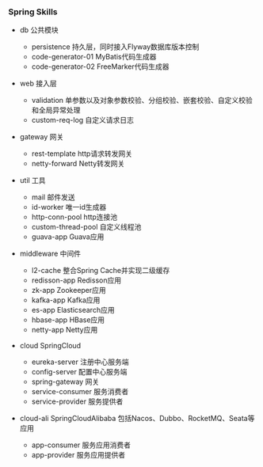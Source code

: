 ### Spring Skills

- db 公共模块
    - persistence 持久层，同时接入Flyway数据库版本控制
    - code-generator-01 MyBatis代码生成器
    - code-generator-02 FreeMarker代码生成器

- web 接入层
    - validation 单参数以及对象参数校验、分组校验、嵌套校验、自定义校验和全局异常处理
    - custom-req-log 自定义请求日志

- gateway 网关
    - rest-template http请求转发网关
    - netty-forward Netty转发网关

- util 工具
    - mail 邮件发送
    - id-worker 唯一id生成器
    - http-conn-pool http连接池
    - custom-thread-pool 自定义线程池
    - guava-app Guava应用

- middleware 中间件
    - l2-cache 整合Spring Cache并实现二级缓存
    - redisson-app Redisson应用
    - zk-app Zookeeper应用
    - kafka-app Kafka应用
    - es-app Elasticsearch应用
    - hbase-app HBase应用
    - netty-app Netty应用

- cloud SpringCloud
    - eureka-server 注册中心服务端
    - config-server 配置中心服务端
    - spring-gateway 网关
    - service-consumer 服务消费者
    - service-provider 服务提供者

- cloud-ali SpringCloudAlibaba 包括Nacos、Dubbo、RocketMQ、Seata等应用
    - app-consumer 服务应用消费者
    - app-provider 服务应用提供者